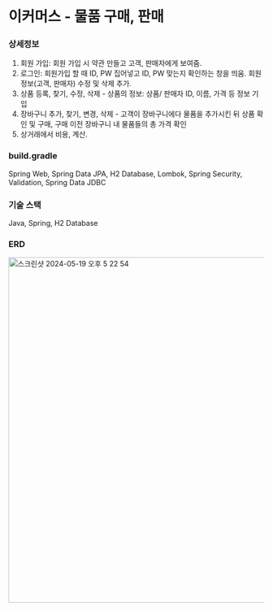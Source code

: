 # 이커머스 - 물품 구매, 판매

### 상세정보
1. 회원 가입: 회원 가입 시 약관 만들고 고객, 판매자에게 보여줌.
2. 로그인: 회원가입 할 때 ID, PW 집어넣고 ID, PW 맞는지 확인하는 창을 띄움. 회원정보(고객, 판매자) 수정 및 삭제 추가.
3. 상품 등록, 찾기, 수정, 삭제 - 상품의 정보: 상품/ 판매자 ID, 이름, 가격 등 정보 기입
4. 장바구니 추가, 찾기, 변경, 삭제 - 고객이 장바구니에다 물품을 추가시킨 뒤 상품 확인 및 구매, 구매 이전 장바구니 내 물품들의 총 가격 확인
5. 상거래에서 비용, 계산.
### build.gradle
Spring Web, Spring Data JPA, H2 Database, Lombok, Spring Security, Validation, Spring Data JDBC
### 기술 스택
Java, Spring, H2 Database
### ERD
<img width="680" alt="스크린샷 2024-05-19 오후 5 22 54" src="https://github.com/mtgv999/Ecommerce/assets/149506393/bdfc403b-a081-4c52-a43e-ca00680a2323">